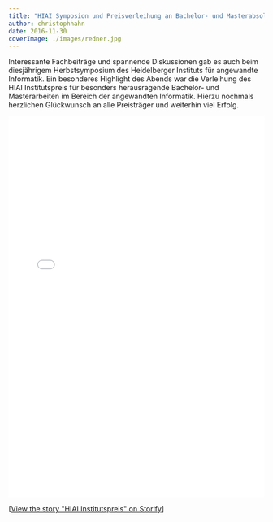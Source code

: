 ```yaml
---
title: "HIAI Symposion und Preisverleihung an Bachelor- und Masterabsolventen"
author: christophhahn
date: 2016-11-30
coverImage: ./images/redner.jpg
---
```


Interessante Fachbeiträge und spannende Diskussionen gab es auch beim diesjährigem Herbstsymposium des Heidelberger Instituts für angewandte Informatik. Ein besonderes Highlight des Abends war die Verleihung des HIAI Institutspreis für besonders herausragende Bachelor- und Masterarbeiten im Bereich der angewandten Informatik. Hierzu nochmals herzlichen Glückwunsch an alle Preisträger und weiterhin viel Erfolg.

<iframe src="//storify.com/adrianyass/hiai-institutspreis/embed?header=false&amp;border=false" width="100%" height="750" frameborder="no" allowtransparency="true"></iframe>

<script src="//storify.com/adrianyass/hiai-institutspreis.js?header=false&amp;border=false"></script>

\[<a href="//storify.com/adrianyass/hiai-institutspreis" target="\_blank">View the story "HIAI Institutspreis" on Storify</a>\]
